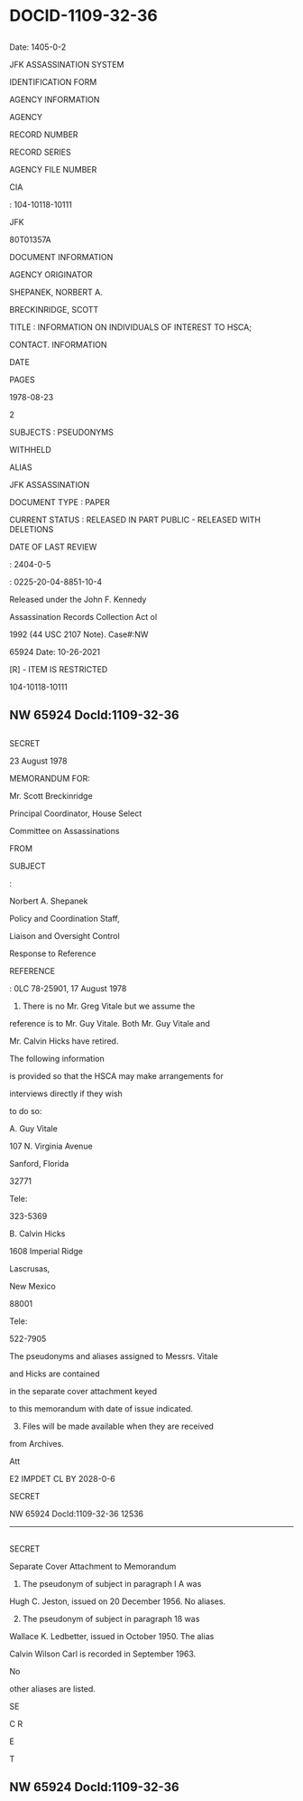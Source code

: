# DOCID-1109-32-36

##
Date: 1405-0-2

JFK ASSASSINATION SYSTEM

IDENTIFICATION FORM

AGENCY INFORMATION

AGENCY

RECORD NUMBER

RECORD SERIES

AGENCY FILE NUMBER

CIA

: 104-10118-10111

JFK

80T01357A

DOCUMENT INFORMATION

AGENCY ORIGINATOR

SHEPANEK, NORBERT A.

BRECKINRIDGE, SCOTT

TITLE : INFORMATION ON INDIVIDUALS OF INTEREST TO HSCA;

CONTACT. INFORMATION

DATE

PAGES

1978-08-23

2

SUBJECTS : PSEUDONYMS

WITHHELD

ALIAS

JFK ASSASSINATION

DOCUMENT TYPE : PAPER

CURRENT STATUS : RELEASED IN PART PUBLIC - RELEASED WITH DELETIONS

DATE OF LAST REVIEW

: 2404-0-5

: 0225-20-04-8851-10-4

Released under the John F. Kennedy

Assassination Records Collection Act ol

1992 (44 USC 2107 Note). Case#:NW

65924 Date: 10-26-2021

[R] - ITEM IS RESTRICTED

104-10118-10111

NW 65924 Docld:1109-32-36
---

##
SECRET

23 August 1978

MEMORANDUM FOR:

Mr. Scott Breckinridge

Principal Coordinator, House Select

Committee on Assassinations

FROM

SUBJECT

:

Norbert A. Shepanek

Policy and Coordination Staff,

Liaison and Oversight Control

Response to Reference

REFERENCE

: 0LC 78-25901, 17 August 1978

1. There is no Mr. Greg Vitale but we assume the

reference is to Mr. Guy Vitale. Both Mr. Guy Vitale and

Mr. Calvin Hicks have retired.

The following information

is provided so that the HSCA may make arrangements for

interviews directly if they wish

to do so:

A. Guy Vitale

107 N. Virginia Avenue

Sanford, Florida

32771

Tele:

323-5369

B. Calvin Hicks

1608 Imperial Ridge

Lascrusas,

New Mexico

88001

Tele:

522-7905

The pseudonyms and aliases assigned to Messrs. Vitale

and Hicks are contained

in the separate cover attachment keyed

to this memorandum with date of issue indicated.

3. Files will be made available when they are received

from Archives.

Att

E2 IMPDET CL BY 2028-0-6

SECRET

NW 65924 Docld:1109-32-36
12536

---

##
SECRET

Separate Cover Attachment to Memorandum

1. The pseudonym of subject in paragraph I A was

Hugh C. Jeston, issued on 20 December 1956. No aliases.

2. The pseudonym of subject in paragraph 1ß was

Wallace K. Ledbetter, issued in October 1950. The alias

Calvin Wilson Carl is recorded in September 1963.

No

other aliases are listed.

SE

C R

E

T

NW 65924 Docld:1109-32-36
---

